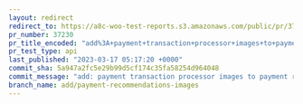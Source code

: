 ```yaml
---
layout: redirect
redirect_to: https://a8c-woo-test-reports.s3.amazonaws.com/public/pr/37230/api/index.html
pr_number: 37230
pr_title_encoded: "add%3A+payment+transaction+processor+images+to+payment+recommendations"
pr_test_type: api
last_published: "2023-03-17 05:17:20 +0000"
commit_sha: 5a947a2fc5e29b99d5cf174c35fa58254d964048
commit_message: "add: payment transaction processor images to payment recommendations"
branch_name: add/payment-recommendations-images
---
```

